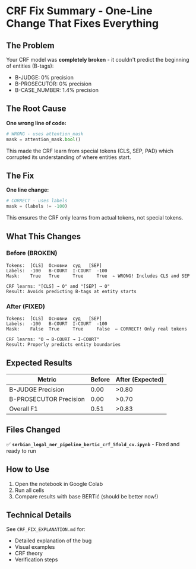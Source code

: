 # CRF Fix Summary - One-Line Change That Fixes Everything

## The Problem

Your CRF model was **completely broken** - it couldn't predict the beginning of entities (B-tags):
- B-JUDGE: 0% precision
- B-PROSECUTOR: 0% precision  
- B-CASE_NUMBER: 1.4% precision

## The Root Cause

**One wrong line of code:**

```python
# WRONG - uses attention_mask
mask = attention_mask.bool()
```

This made the CRF learn from special tokens (CLS, SEP, PAD) which corrupted its understanding of where entities start.

## The Fix

**One line change:**

```python
# CORRECT - uses labels
mask = (labels != -100)
```

This ensures the CRF only learns from actual tokens, not special tokens.

## What This Changes

### Before (BROKEN)
```
Tokens:  [CLS]  Основни  суд   [SEP]
Labels:  -100   B-COURT  I-COURT  -100
Mask:    True   True     True     True  ← WRONG! Includes CLS and SEP

CRF learns: "[CLS] → O" and "[SEP] → O"
Result: Avoids predicting B-tags at entity starts
```

### After (FIXED)
```
Tokens:  [CLS]  Основни  суд   [SEP]
Labels:  -100   B-COURT  I-COURT  -100
Mask:    False  True     True     False  ← CORRECT! Only real tokens

CRF learns: "O → B-COURT → I-COURT"
Result: Properly predicts entity boundaries
```

## Expected Results

| Metric | Before | After (Expected) |
|--------|--------|------------------|
| B-JUDGE Precision | 0.00 | >0.80 |
| B-PROSECUTOR Precision | 0.00 | >0.70 |
| Overall F1 | 0.51 | >0.83 |

## Files Changed

✅ **`serbian_legal_ner_pipeline_bertic_crf_5fold_cv.ipynb`** - Fixed and ready to run

## How to Use

1. Open the notebook in Google Colab
2. Run all cells
3. Compare results with base BERTić (should be better now!)

## Technical Details

See `CRF_FIX_EXPLANATION.md` for:
- Detailed explanation of the bug
- Visual examples
- CRF theory
- Verification steps

